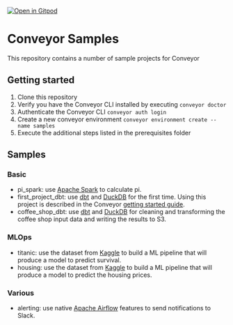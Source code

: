 [![Open in Gitpod](https://gitpod.io/button/open-in-gitpod.svg)](https://gitpod.io/#https://github.com/datamindedbe/conveyor-samples)

# Conveyor Samples

This repository contains a number of sample projects for Conveyor

## Getting started

1. Clone this repository
2. Verify you have the Conveyor CLI installed by executing `conveyor doctor`
3. Authenticate the Conveyor CLI `conveyor auth login`
4. Create a new conveyor environment `conveyor environment create --name samples`
5. Execute the additional steps listed in the prerequisites folder

## Samples

### Basic

- pi_spark: use [Apache Spark](https://github.com/apache/spark) to calculate pi.
- first_project_dbt: use [dbt](https://github.com/dbt-labs/dbt-core) and [DuckDB](https://github.com/duckdb/duckdb) for the first time. Using this project is described in the Conveyor [getting started guide](https://docs.conveyordata.com/get-started/dbt).
- coffee_shop_dbt: use [dbt](https://github.com/dbt-labs/dbt-core) and [DuckDB](https://github.com/duckdb/duckdb) 
  for cleaning and transforming the coffee shop input data and writing the results to S3.

### MLOps

- titanic: use the dataset from [Kaggle](https://www.kaggle.com/c/titanic) 
  to build a ML pipeline that will produce a model to predict survival.
- housing: use the dataset from [Kaggle](https://www.kaggle.com/c/house-prices-advanced-regression-techniques) 
  to build a ML pipeline that will produce a model to predict the housing prices.

### Various

- alerting: use native [Apache Airflow](https://github.com/apache/airflow) features to send notifications to Slack.
